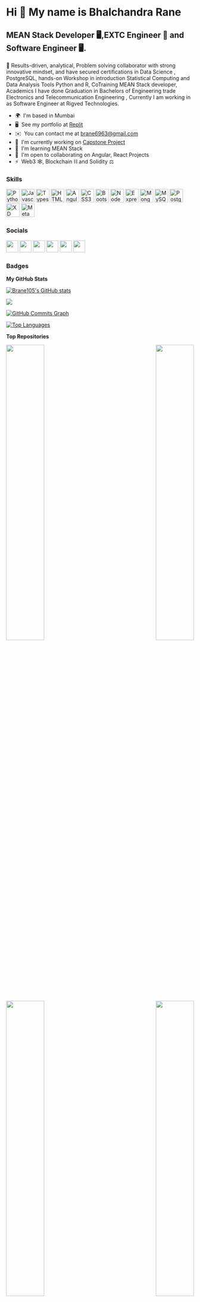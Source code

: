 Hi 👋 My name is Bhalchandra Rane
==================================

MEAN Stack Developer 🖥,EXTC Engineer 🔌 and Software Engineer 🖥.
-----------------------------------------------------------------

👾 Results-driven, analytical, Problem solving collaborator with strong innovative mindset, and have secured certifications in Data Science , PostgreSQL, hands-on Workshop in introduction Statistical Computing and Data Analysis Tools Python and R, CoTraining MEAN Stack developer, Academics I have done Graduation in Bachelors of Engineering trade Electronics and Telecommunication Engineering , Currently I am working in as Software Engineer at Rigved Technologies.

* 🌍  I'm based in Mumbai
* 🖥️  See my portfolio at [Replit](http://replit.com/@BhalchandraRane)
* ✉️  You can contact me at [brane6963@gmail.com](mailto:brane6963@gmail.com)
* 🚀  I'm currently working on [Capstone Project](http://github.com/Group-1-Project-Grocers-Requirement/project-grocers-requirement)
* 🧠  I'm learning MEAN Stack
* 🤝  I'm open to collaborating on Angular, React Projects
* ⚡  Web3 🕸, Blockchain ⛓ and Solidity ⚖

### Skills

<p align="left">
<a href="https://www.python.org/" target="_blank" rel="noreferrer"><img src="https://raw.githubusercontent.com/danielcranney/readme-generator/main/public/icons/skills/python-colored.svg" width="36" height="36" alt="Python" /></a>
<a href="https://developer.mozilla.org/en-US/docs/Web/JavaScript" target="_blank" rel="noreferrer"><img src="https://raw.githubusercontent.com/danielcranney/readme-generator/main/public/icons/skills/javascript-colored.svg" width="36" height="36" alt="Javascript" /></a>
<a href="https://www.typescriptlang.org/" target="_blank" rel="noreferrer"><img src="https://raw.githubusercontent.com/danielcranney/readme-generator/main/public/icons/skills/typescript-colored.svg" width="36" height="36" alt="Typescript" /></a>
<a href="https://developer.mozilla.org/en-US/docs/Glossary/HTML5" target="_blank" rel="noreferrer"><img src="https://raw.githubusercontent.com/danielcranney/readme-generator/main/public/icons/skills/html5-colored.svg" width="36" height="36" alt="HTML5" /></a>
<a href="https://angular.io/" target="_blank" rel="noreferrer"><img src="https://raw.githubusercontent.com/danielcranney/readme-generator/main/public/icons/skills/angularjs-colored.svg" width="36" height="36" alt="Angular" /></a>
<a href="https://www.w3.org/TR/CSS/#css" target="_blank" rel="noreferrer"><img src="https://raw.githubusercontent.com/danielcranney/readme-generator/main/public/icons/skills/css3-colored.svg" width="36" height="36" alt="CSS3" /></a>
<a href="https://getbootstrap.com/" target="_blank" rel="noreferrer"><img src="https://raw.githubusercontent.com/danielcranney/readme-generator/main/public/icons/skills/bootstrap-colored.svg" width="36" height="36" alt="Bootstrap" /></a>
<a href="https://nodejs.org/en/" target="_blank" rel="noreferrer"><img src="https://raw.githubusercontent.com/danielcranney/readme-generator/main/public/icons/skills/nodejs-colored.svg" width="36" height="36" alt="NodeJS" /></a>
<a href="https://expressjs.com/" target="_blank" rel="noreferrer"><img src="https://raw.githubusercontent.com/danielcranney/readme-generator/main/public/icons/skills/express-colored-dark.svg" width="36" height="36" alt="Express" /></a>
<a href="https://www.mongodb.com/" target="_blank" rel="noreferrer"><img src="https://raw.githubusercontent.com/danielcranney/readme-generator/main/public/icons/skills/mongodb-colored.svg" width="36" height="36" alt="MongoDB" /></a>
<a href="https://www.mysql.com/" target="_blank" rel="noreferrer"><img src="https://raw.githubusercontent.com/danielcranney/readme-generator/main/public/icons/skills/mysql-colored.svg" width="36" height="36" alt="MySQL" /></a>
<a href="https://www.postgresql.org/" target="_blank" rel="noreferrer"><img src="https://raw.githubusercontent.com/danielcranney/readme-generator/main/public/icons/skills/postgresql-colored.svg" width="36" height="36" alt="PostgreSQL" /></a>
<a href="https://www.adobe.com/uk/products/xd.html" target="_blank" rel="noreferrer"><img src="https://raw.githubusercontent.com/danielcranney/readme-generator/main/public/icons/skills/xd-colored-dark.svg" width="36" height="36" alt="XD" /></a>
<a href="https://metamask.io/" target="_blank" rel="noreferrer"><img src="https://raw.githubusercontent.com/danielcranney/readme-generator/main/public/icons/skills/metamask-colored.svg" width="36" height="36" alt="MetaMask" /></a>
</p>


### Socials

<p align="left"> <a href="https://www.codepen.io/brane105" target="_blank" rel="noreferrer"><img src="https://raw.githubusercontent.com/danielcranney/readme-generator/main/public/icons/socials/codepen-dark.svg" width="32" height="32" /></a> <a href="https://discord.com/users/lucifer105" target="_blank" rel="noreferrer"><img src="https://raw.githubusercontent.com/danielcranney/readme-generator/main/public/icons/socials/discord.svg" width="32" height="32" /></a> <a href="https://www.github.com/Brane105" target="_blank" rel="noreferrer"><img src="https://raw.githubusercontent.com/danielcranney/readme-generator/main/public/icons/socials/github-dark.svg" width="32" height="32" /></a> <a href="https://www.stackoverflow.com/users/17656051/b-rane" target="_blank" rel="noreferrer"><img src="https://raw.githubusercontent.com/danielcranney/readme-generator/main/public/icons/socials/stackoverflow.svg" width="32" height="32" /></a> <a href="https://www.twitter.com/ranebd" target="_blank" rel="noreferrer"><img src="https://raw.githubusercontent.com/danielcranney/readme-generator/main/public/icons/socials/twitter.svg" width="32" height="32" /></a> <a href="https://www.twitch.tv/luci__105" target="_blank" rel="noreferrer"><img src="https://raw.githubusercontent.com/danielcranney/readme-generator/main/public/icons/socials/twitch.svg" width="32" height="32" /></a></p>

### Badges

<b>My GitHub Stats</b>

<a href="http://www.github.com/Brane105"><img src="https://github-readme-stats.vercel.app/api?username=Brane105&show_icons=true&hide=&count_private=true&title_color=14b8a6&text_color=ffffff&icon_color=ec4899&bg_color=000000&hide_border=true&show_icons=true" alt="Brane105's GitHub stats" /></a>

<a href="http://www.github.com/Brane105"><img src="https://github-readme-streak-stats.herokuapp.com/?user=Brane105&stroke=ffffff&background=000000&ring=14b8a6&fire=14b8a6&currStreakNum=ffffff&currStreakLabel=14b8a6&sideNums=ffffff&sideLabels=ffffff&dates=ffffff&hide_border=true" /></a>

<a href="http://www.github.com/Brane105"><img src="https://activity-graph.herokuapp.com/graph?username=Brane105&bg_color=000000&color=ffffff&line=ec4899&point=ffffff&area_color=000000&area=true&hide_border=true&custom_title=GitHub%20Commits%20Graph" alt="GitHub Commits Graph" /></a>

<a href="https://github.com/Brane105" align="left"><img src="https://github-readme-stats.vercel.app/api/top-langs/?username=Brane105&langs_count=10&title_color=14b8a6&text_color=ffffff&icon_color=ec4899&bg_color=000000&hide_border=true&locale=en&custom_title=Top%20%Languages" alt="Top Languages" /></a>

<b>Top Repositories</b>

<div width="100%" align="center"><a href="https://github.com/Brane105/Data-science-Final-Project-real-life-Business-Problem" align="left"><img align="left" width="45%" src="https://github-readme-stats.vercel.app/api/pin/?username=Brane105&repo=Data-science-Final-Project-real-life-Business-Problem&title_color=14b8a6&text_color=ffffff&icon_color=ec4899&bg_color=000000&hide_border=true&locale=en" /></a><a href="https://github.com/Brane105/Contact-Manager-App" align="right"><img align="right" width="45%" src="https://github-readme-stats.vercel.app/api/pin/?username=Brane105&repo=Contact-Manager-App&title_color=14b8a6&text_color=ffffff&icon_color=ec4899&bg_color=000000&hide_border=true&locale=en" /></a></div><br /><br /><br /><br /><br /><br /><br />
<br /><br />
<div width="100%" align="center"><a href="https://github.com/Brane105/rigved-students-activity" align="left"><img align="left" width="45%" src="https://github-readme-stats.vercel.app/api/pin/?username=Brane105&repo=rigved-students-activity&title_color=14b8a6&text_color=ffffff&icon_color=ec4899&bg_color=000000&hide_border=true&locale=en" /></a><a href="https://github.com/Brane105/Rock-paper-scissors-" align="right"><img align="right" width="45%" src="https://github-readme-stats.vercel.app/api/pin/?username=Brane105&repo=Rock-paper-scissors-&title_color=14b8a6&text_color=ffffff&icon_color=ec4899&bg_color=000000&hide_border=true&locale=en" /></a></div><div><a href="https://www.buymeacoffee.com/brane6963s"><img src="https://cdn.buymeacoffee.com/buttons/v2/default-yellow.png" width="200" /></a></div>

